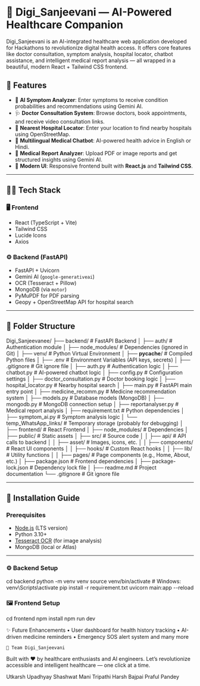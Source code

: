 # 💊 Digi_Sanjeevani — AI-Powered Healthcare Companion

Digi_Sanjeevani is an AI-integrated healthcare web application developed for Hackathons to revolutionize digital health access. It offers core features like doctor consultation, symptom analysis, hospital locator, chatbot assistance, and intelligent medical report analysis — all wrapped in a beautiful, modern React + Tailwind CSS frontend.

## 🚀 Features

- 🧠 **AI Symptom Analyzer**: Enter symptoms to receive condition probabilities and recommendations using Gemini AI.
- 🩺 **Doctor Consultation System**: Browse doctors, book appointments, and receive video consultation links.
- 📍 **Nearest Hospital Locator**: Enter your location to find nearby hospitals using OpenStreetMap.
- 🤖 **Multilingual Medical Chatbot**: AI-powered health advice in English or Hindi.
- 📄 **Medical Report Analyzer**: Upload PDF or image reports and get structured insights using Gemini AI.
- 🧬 **Modern UI**: Responsive frontend built with **React.js** and **Tailwind CSS**.

---

## 🧑‍💻 Tech Stack

### 🖥️ Frontend
- React (TypeScript + Vite)
- Tailwind CSS
- Lucide Icons
- Axios

### ⚙️ Backend (FastAPI)
- FastAPI + Uvicorn
- Gemini AI (`google-generativeai`)
- OCR (Tesseract + Pillow)
- MongoDB (via `motor`)
- PyMuPDF for PDF parsing
- Geopy + OpenStreetMap API for hospital search

---

## 📁 Folder Structure

Digi_Sanjeevanee/
├── backend/                # FastAPI Backend
│   ├── auth/               # Authentication module
│   ├── node_modules/       # Dependencies (ignored in Git)
│   ├── venv/               # Python Virtual Environment
│   ├── __pycache__/        # Compiled Python files
│   ├── .env                # Environment Variables (API keys, secrets)
│   ├── .gitignore          # Git ignore file
│   ├── auth.py             # Authentication logic
│   ├── chatbot.py          # AI-powered chatbot logic
│   ├── config.py           # Configuration settings
│   ├── doctor_consultation.py # Doctor booking logic
│   ├── hospital_locator.py # Nearby hospital search
│   ├── main.py             # FastAPI main entry point
│   ├── medicine_recomm.py  # Medicine recommendation system
│   ├── models.py           # Database models (MongoDB)
│   ├── mongodb.py          # MongoDB connection setup
│   ├── reportanalyser.py   # Medical report analysis
│   ├── requirement.txt     # Python dependencies
│   ├── symptom_ai.py       # Symptom analysis logic
│   └── temp_WhatsApp_links/ # Temporary storage (probably for debugging)
│
├── frontend/               # React Frontend
│   ├── node_modules/       # Dependencies
│   ├── public/             # Static assets
│   ├── src/                # Source code
│   │   ├── api/            # API calls to backend
│   │   ├── asset/          # Images, icons, etc.
│   │   ├── components/     # React UI components
│   │   ├── hooks/          # Custom React hooks
│   │   ├── lib/            # Utility functions
│   │   ├── pages/          # Page components (e.g., Home, About, etc.)
│   ├── package.json        # Frontend dependencies
│   ├── package-lock.json   # Dependency lock file
│
├── readme.md               # Project documentation
└── .gitignore              # Git ignore file


---

## 🔧 Installation Guide

### Prerequisites

- [Node.js](https://nodejs.org/) (LTS version)
- Python 3.10+
- [Tesseract OCR](https://github.com/tesseract-ocr/tesseract) (for image analysis)
- MongoDB (local or Atlas)

---

### ⚙️ Backend Setup


cd backend
python -m venv venv
source venv/bin/activate  # Windows: venv\Scripts\activate
pip install -r requirement.txt
uvicorn main:app --reload

### 🖼️ Frontend Setup

cd frontend
npm install
npm run dev

✨ Future Enhancements
	•	User dashboard for health history tracking
	•	AI-driven medicine reminders
	•	Emergency SOS alert system
    and many more 


    📣 Team Digi_Sanjeevani

Built with ❤️ by healthcare enthusiasts and AI engineers.
Let’s revolutionize accessible and intelligent healthcare — one click at a time.

Utkarsh Upadhyay
Shashwat Mani Tripathi 
Harsh Bajpai
Praful Pandey


